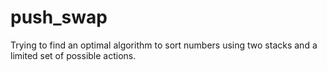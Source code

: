 # push_swap
Trying to find an optimal algorithm to sort numbers using two stacks and a limited set of possible actions.
